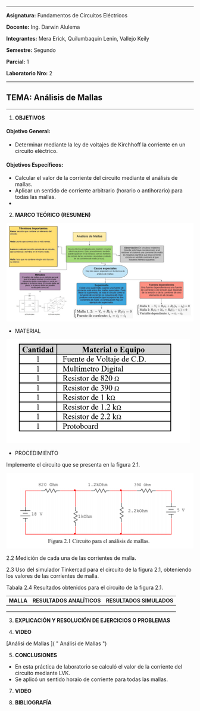 ------------
 **Asignatura:**  Fundamentos de Circuitos Eléctricos 
                          
 **Docente:**     Ing. Darwin Alulema            
                    
 **Integrantes:** Mera Erick, Quilumbaquin Lenin, Vallejo Keily
                  
 **Semestre:**    Segundo
 
 **Parcial:**     1
 
 **Laboratorio Nro:**     2
 
------------
## **TEMA:**  Análisis de Mallas
------------

 1. **OBJETIVOS**


#### Objetivo General:

 - Determinar mediante la ley de voltajes de Kirchhoff la corriente en un circuito eléctrico. 

#### Objetivos Específicos:

 - Calcular el valor de la corriente del circuito mediante el análisis de mallas. 
 - Aplicar un sentido de corriente arbitrario (horario o antihorario) para todas las mallas.
 - 


2. **MARCO TEÓRICO (RESUMEN)**


  <img src="Capturas/analisis_de_mallas.PNG">

  - MATERIAL
  
  <img src="material.PNG">
  
  - PROCEDIMIENTO
  
  Implemente el circuito que se presenta en la figura 2.1.
  
  <img src="circuito.PNG">
  
  2.2 Medición de cada una de las corrientes de malla.
  
  
  
  2.3 Uso del simulador Tinkercad para el circuito de la figura 2.1, obteniendo los valores de las corrientes de malla.
  
  
  Tabala 2.4 Resultados obtenidos para el circuito de la figura 2.1.

  |MALLA  |  RESULTADOS ANALÍTICOS  |  RESULTADOS SIMULADOS |
  | ------------ | ------------ | ------------ |
  |   |   |   |
  |   |   |   |
  |   |   |   |
  
  
  
  

3. **EXPLICACIÓN Y RESOLUCIÓN DE EJERCICIOS O PROBLEMAS** 




4. **VIDEO**

  [Análisi de Mallas ](  " Análisi de Mallas ")
  
  
5. **CONCLUSIONES**

  - En esta práctica de laboratorio se calculó el valor de la corriente del circuito mediante LVK. 
  - Se aplicó un sentido horaio de corriente para todas las mallas. 


7. **VIDEO**

8. **BIBLIOGRAFÍA**
  
 
